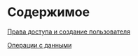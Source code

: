 # Содержимое

[Права доступа и создание пользователя](access_right.md)

[Операции с данными](operations.md)
